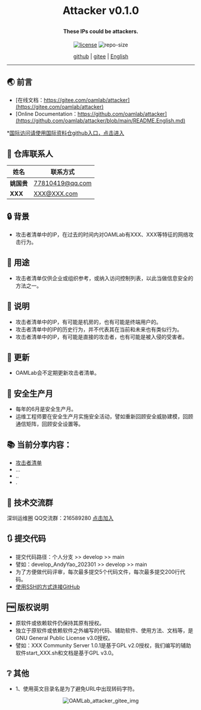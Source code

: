 
<h1 align="center" style="margin: 30px 0 30px; font-weight: bold;">Attacker v0.1.0</h1>
<h4 align="center">These IPs could be attackers.</h4>
<p align="center">
  <a href="./LICENSE"><img alt="license" src="https://img.shields.io/github/license/oamlab/attacker" /></a>
  <img alt="repo-size" src="https://img.shields.io/github/repo-size/oamlab/attacker" />
</p>

<p align="center">
   <a href="https://github.com/oamlab/attacker">github</a> | 
   <a href="https://gitee.com/oamlab/attacker">gitee</a> | 
   <a href="./README.English.md">English</a>
</p>

<p align="center"></p>

---

## 🌏 前言
- [在线文档：https://gitee.com/oamlab/attacker](https://gitee.com/oamlab/attacker)
- [Online Documentation：https://github.com/oamlab/attacker](https://github.com/oamlab/attacker/blob/main/README.English.md)

*[国际访问请使用国际资料仓github入口，点击进入](https://github.com/oamlab/attacker)

## 🔋 仓库联系人
| 姓名						 | 联系方式             |
|----------|------------------|
| **姚国贵**  | 77810419@qq.com |
| **XXX**  | XXX@XXX.com |

## 🔒 背景
- 攻击者清单中的IP，在过去的时间内对OAMLab有XXX、XXX等特征的网络攻击行为。

## 🔑 用途
- 攻击者清单仅供企业或组织参考，或纳入访问控制列表，以此当做信息安全的方法之一。

## 📃 说明
- 攻击者清单中的IP，有可能是机房的，也有可能是终端用户的。
- 攻击者清单中的IP的历史行为，并不代表其在当前和未来也有类似行为。
- 攻击者清单中的IP，有可能是直接的攻击者，也有可能是被入侵的受害者。

## 🔄 更新
- OAMLab会不定期更新攻击者清单。

## 📣 安全生产月
- 每年的6月是安全生产月。
- 运维工程师要在安全生产月实施安全活动，譬如重新回顾安全威胁建模，回顾通信矩阵，回顾安全设置等。

## 📚 当前分享内容：

- [攻击者清单](./attacker.txt)
- ...
- ..
- .

## 📶 技术交流群
深圳运维圈 QQ交流群：216589280 [点击加入](https://jq.qq.com/?_wv=1027&k=tdDtDoUp)

## 🔃 提交代码
- 提交代码路径：个人分支 >> develop >> main
- 譬如：develop_AndyYao_202301 >> develop >> main
- 为了方便做代码评审，每次最多提交5个代码文件，每次最多提交200行代码。
- [使用SSH的方式连接GitHub](https://github.com/oamlab/oamlab/blob/main/OAMLab/171_%E8%BF%90%E7%BB%B4%E5%B7%A5%E5%85%B7/301_%E5%BC%80%E5%8F%91%E5%B7%A5%E5%85%B7/211_GitHub_SSH_Key.md)

## 🆓 版权说明
- 原软件或依赖软件仍保持其原有授权。
- 独立于原软件或依赖软件之外编写的代码、辅助软件、使用方法、文档等，是GNU General Public License v3.0授权。
- 譬如：XXX Community Server 1.0.1是基于GPL v2.0授权，我们编写的辅助软件start_XXX.sh和文档是基于GPL v3.0。

## ❔ 其他
- 1、使用英文目录名是为了避免URL中出现转码字符。

<p align="center">
	<img alt="OAMLab_attacker_gitee_img" src="https://www.wegoodgoodstudydaydayup.com/attacker_gitee.webp?v=1">
</p>